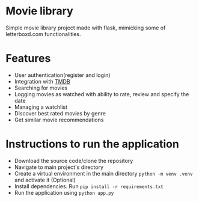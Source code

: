 # Movie library

Simple movie library project made with flask, mimicking some of letterboxd.com functionalities.

# Features
- User authentication(register and login)
- Integration with [TMDB](https://www.themoviedb.org/)
- Searching for movies
- Logging movies as watched with ability to rate, review and specify the date
- Managing a watchlist
- Discover best rated movies by genre
- Get similar movie recommendations

# Instructions to run the application
- Download the source code/clone the repository
- Navigate to main project's directory
- Create a virtual environment in the main directory `python -m venv .venv` and activate it (Optional)
- Install dependencies. Run `pip install -r requirements.txt`
- Run the application using `python app.py`